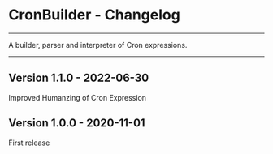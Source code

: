 # CronBuilder - Changelog

---------------------------------------

A builder, parser and interpreter of Cron expressions.

---------------------------------------

## Version 1.1.0 - 2022-06-30
Improved Humanzing of Cron Expression

## Version 1.0.0 - 2020-11-01
First release
